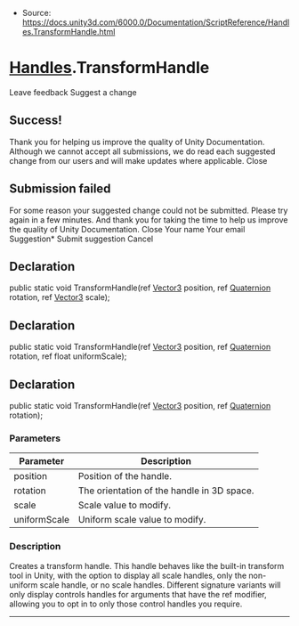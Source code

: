 * Source: https://docs.unity3d.com/6000.0/Documentation/ScriptReference/Handles.TransformHandle.html

#  [Handles](https://docs.unity3d.com/6000.0/Documentation/ScriptReference/Handles.html).TransformHandle
Leave feedback
Suggest a change
## Success!
Thank you for helping us improve the quality of Unity Documentation. Although we cannot accept all submissions, we do read each suggested change from our users and will make updates where applicable.
Close
## Submission failed
For some reason your suggested change could not be submitted. Please <a>try again</a> in a few minutes. And thank you for taking the time to help us improve the quality of Unity Documentation.
Close
Your name Your email Suggestion* Submit suggestion
Cancel
## Declaration
public static void TransformHandle(ref [Vector3](https://docs.unity3d.com/6000.0/Documentation/ScriptReference/Vector3.html) position, ref [Quaternion](https://docs.unity3d.com/6000.0/Documentation/ScriptReference/Quaternion.html) rotation, ref [Vector3](https://docs.unity3d.com/6000.0/Documentation/ScriptReference/Vector3.html) scale); 
## Declaration
public static void TransformHandle(ref [Vector3](https://docs.unity3d.com/6000.0/Documentation/ScriptReference/Vector3.html) position, ref [Quaternion](https://docs.unity3d.com/6000.0/Documentation/ScriptReference/Quaternion.html) rotation, ref float uniformScale); 
## Declaration
public static void TransformHandle(ref [Vector3](https://docs.unity3d.com/6000.0/Documentation/ScriptReference/Vector3.html) position, ref [Quaternion](https://docs.unity3d.com/6000.0/Documentation/ScriptReference/Quaternion.html) rotation); 
### Parameters
Parameter | Description  
---|---  
position | Position of the handle.  
rotation | The orientation of the handle in 3D space.  
scale | Scale value to modify.  
uniformScale | Uniform scale value to modify.  
### Description
Creates a transform handle.
This handle behaves like the built-in transform tool in Unity, with the option to display all scale handles, only the non-uniform scale handle, or no scale handles. Different signature variants will only display controls handles for arguments that have the ref modifier, allowing you to opt in to only those control handles you require.
* * *
